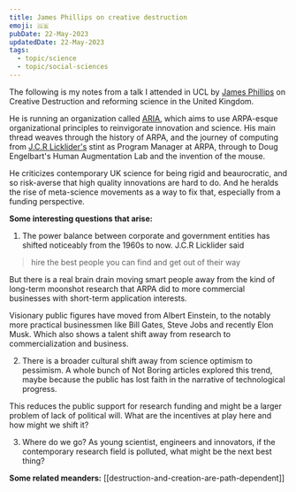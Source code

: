 ```yaml
---
title: James Phillips on creative destruction
emoji: 🇬‍🇧
pubDate: 22-May-2023
updatedDate: 22-May-2023
tags:
  - topic/science
  - topic/social-sciences
---
```


The following is my notes from a talk I attended in UCL by [James Phillips](https://jameswphillips.substack.com/) on Creative Destruction and reforming science in the United Kingdom.

He is running an organization called [ARIA](https://www.aria.org.uk/), which aims to use ARPA-esque organizational principles to reinvigorate innovation and science. His main thread weaves through the history of ARPA, and the journey of computing from [J.C.R Licklider's](https://en.wikipedia.org/wiki/J._C._R._Licklider) stint as Program Manager at ARPA, through to Doug Engelbart's Human Augmentation Lab and the invention of the mouse.

He criticizes contemporary UK science for being rigid and beaurocratic, and so risk-averse that high quality innovations are hard to do. And he heralds the rise of meta-science movements as a way to fix that, especially from a funding perspective.

**Some interesting questions that arise:**

1) The power balance between corporate and government entities has shifted noticeably from the 1960s to now. J.C.R Licklider said

>hire the best people you can find and get out of their way

But there is a real brain drain moving smart people away from the kind of long-term moonshot research that ARPA did to more commercial businesses with short-term application interests.

Visionary public figures have moved from Albert Einstein, to the notably more practical businessmen like Bill Gates, Steve Jobs and recently Elon Musk. Which also shows a talent shift away from research to commercialization and business.

2) There is a broader cultural shift away from science optimism to pessimism. A whole bunch of Not Boring articles explored this trend, maybe because the public has lost faith in the narrative of technological progress.

This reduces the public support for research funding and might be a larger problem of lack of political will. What are the incentives at play here and how might we shift it?

3) Where do we go? As young scientist, engineers and innovators, if the contemporary research field is polluted, what might be the next best thing?

**Some related meanders:**
[[destruction-and-creation-are-path-dependent]]